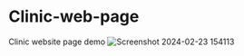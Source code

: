 # Clinic-web-page
 Clinic website page demo
![Screenshot 2024-02-23 154113](https://github.com/Tanvipatel28/Clinic-web-page/assets/155800966/d2bf45c8-2239-40d7-86a9-cd6a3fe802fc)

